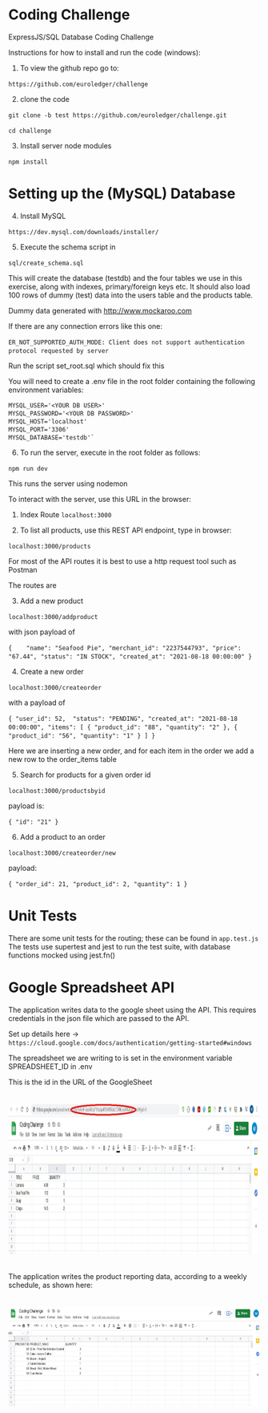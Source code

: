 # Coding Challenge

ExpressJS/SQL Database Coding Challenge

Instructions for how to install and run the code (windows):

1. To view the github repo go to:

`https://github.com/euroledger/challenge`

2. clone the code

`git clone -b test https://github.com/euroledger/challenge.git`

`cd challenge`

3. Install server node modules

`npm install`

# Setting up the (MySQL) Database

4. Install MySQL

`https://dev.mysql.com/downloads/installer/`

5. Execute the schema script in 

`sql/create_schema.sql`

This will create the database (testdb) and the four tables we use in this exercise, along with indexes, primary/foreign keys etc.
It should also load 100 rows of dummy (test) data into the users table and the products table.

Dummy data generated with http://www.mockaroo.com

If there are any connection errors like this one:

`ER_NOT_SUPPORTED_AUTH_MODE: Client does not support authentication protocol requested by server`

Run the script set_root.sql which should fix this

You will need to create a .env file in the root folder containing the following environment variables:

    MYSQL_USER='<YOUR DB USER>'
    MYSQL_PASSWORD='<YOUR DB PASSWORD>'
    MYSQL_HOST='localhost'
    MYSQL_PORT='3306'
    MYSQL_DATABASE='testdb'`

6. To run the server, execute in the root folder as follows:

`npm run dev`

This runs the server using nodemon

To interact with the server, use this URL in the browser:

1. Index Route
`localhost:3000`

2. To list all products, use this REST API endpoint, type in browser:

`localhost:3000/products`

For most of the API routes it is best to use a http request tool such as Postman

The routes are

3. Add a new product

`localhost:3000/addproduct`

with json payload of

`{   
    "name": "Seafood Pie",
    "merchant_id": "2237544793",
    "price": "67.44",
    "status": "IN STOCK",
    "created_at": "2021-08-18 00:00:00"
}`

4. Create a new order 

`localhost:3000/createorder`

with a payload of 

`{
    "user_id": 52, 
    "status": "PENDING",
    "created_at": "2021-08-18 00:00:00",
    "items": [
        {
            "product_id": "88",
            "quantity": "2"
        },
        {
            "product_id": "56",
            "quantity": "1"
        }
    ]
}`

Here we are inserting a new order, and for each item in the order we add a new row to the order_items table

5. Search for products for a given order id

`localhost:3000/productsbyid`

payload is:

`{
    "id": "21"
}`

6. Add a product to an order

`localhost:3000/createorder/new`

payload:

`{
    "order_id": 21,
    "product_id": 2,
    "quantity": 1
}`

# Unit Tests

There are some unit tests for the routing; these can be found in `app.test.js`
The tests use supertest and jest to run the test suite, with database functions mocked using jest.fn()

# Google Spreadsheet API

The application writes data to the google sheet using the API. This requires credentials in the json file which are passed
to the API. 

Set up details here -> `https://cloud.google.com/docs/authentication/getting-started#windows`

The spreadsheet we are writing to is set in the environment variable SPREADSHEET_ID in .env

This is the id in the URL of the GoogleSheet

<img src="assets/sheetId.jpg"
        alt="Sheet ID"
        style="padding-top: 20px; padding-bottom: 20px" 
        width="700"
        height="300"/>

The application writes the product reporting data, according to a weekly schedule, as shown here:

<img src="assets/sheetdata.jpg"
        alt="Sheet Data"
        style="padding-top: 20px; padding-bottom: 20px" 
        width="800"
        height="200"/>